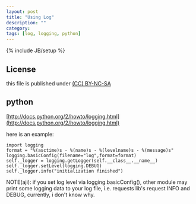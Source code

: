 ```yaml
---
layout: post
title: "Using Log"
description: ""
category: 
tags: [log, logging, python]
---
```

{% include JB/setup %}
## License
this file is published under [(CC) BY-NC-SA](http://creativecommons.org/licenses/by-nc-sa/3.0/)

## python
[http://docs.python.org/2/howto/logging.html](http://docs.python.org/2/howto/logging.html)

here is an example:

    import logging
    format = "%(asctime)s - %(name)s - %(levelname)s - %(message)s"
    logging.basicConfig(filename="log",format=format)
    self._logger = logging.getLogger(self.__class__.__name__)
    self._logger.setLevel(logging.DEBUG)
    self._logger.info("initialization finished")

NOTE(aji): if you set log level via logging.basicConfig(), other module may print some logging data to your log file, i.e. requests lib's request INFO and DEBUG, currently, i don't know why.
